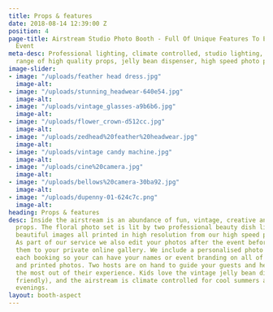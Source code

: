 ```yaml
---
title: Props & features
date: 2018-08-14 12:39:00 Z
position: 4
page-title: Airstream Studio Photo Booth - Full Of Unique Features To Enhance Your
  Event
meta-desc: Professional lighting, climate controlled, studio lighting, an enormous
  range of high quality props, jelly bean dispenser, high speed photo printing.
image-slider:
- image: "/uploads/feather head dress.jpg"
  image-alt: 
- image: "/uploads/stunning_headwear-640e54.jpg"
  image-alt: 
- image: "/uploads/vintage_glasses-a9b6b6.jpg"
  image-alt: 
- image: "/uploads/flower_crown-d512cc.jpg"
  image-alt: 
- image: "/uploads/zedhead%20feather%20headwear.jpg"
  image-alt: 
- image: "/uploads/vintage candy machine.jpg"
  image-alt: 
- image: "/uploads/cine%20camera.jpg"
  image-alt: 
- image: "/uploads/bellows%20camera-30ba92.jpg"
  image-alt: 
- image: "/uploads/dupenny-01-624c7c.png"
  image-alt: 
heading: Props & features
desc: Inside the airstream is an abundance of fun, vintage, creative and entertaining
  props. The floral photo set is lit by two professional beauty dish lights that produce
  beautiful images all printed in high resolution from our high speed photo printer.
  As part of our service we also edit your photos after the event before uploading
  them to your private online gallery. We include a personalised photo template with
  each booking so your can have your names or event branding on all of your digital
  and printed photos. Two hosts are on hand to guide your guests and help them get
  the most out of their experience. Kids love the vintage jelly bean dispenser (vegetarian
  friendly), and the airstream is climate controlled for cool summers and warm winter
  evenings.
layout: booth-aspect
---
```


